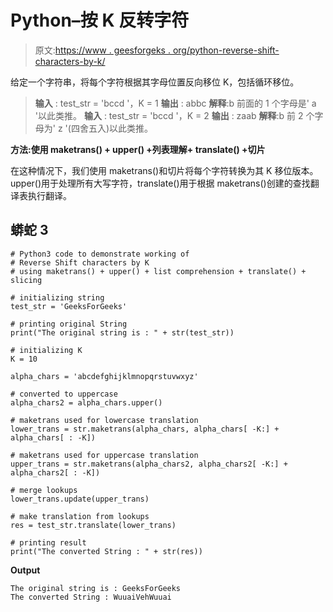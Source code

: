 # Python–按 K 反转字符

> 原文:[https://www . geesforgeks . org/python-reverse-shift-characters-by-k/](https://www.geeksforgeeks.org/python-reverse-shift-characters-by-k/)

给定一个字符串，将每个字符根据其字母位置反向移位 K，包括循环移位。

> **输入** : test_str = 'bccd '，K = 1
> **输出** : abbc
> **解释**:b 前面的 1 个字母是' a '以此类推。
> **输入** : test_str = 'bccd '，K = 2
> **输出** : zaab
> **解释**:b 前 2 个字母为' z '(四舍五入)以此类推。

**方法:使用 maketrans() + upper() +列表理解+ translate() +切片**

在这种情况下，我们使用 maketrans()和切片将每个字符转换为其 K 移位版本。upper()用于处理所有大写字符，translate()用于根据 maketrans()创建的查找翻译表执行翻译。

## 蟒蛇 3

```
# Python3 code to demonstrate working of
# Reverse Shift characters by K
# using maketrans() + upper() + list comprehension + translate() + slicing

# initializing string
test_str = 'GeeksForGeeks'

# printing original String
print("The original string is : " + str(test_str))

# initializing K
K = 10

alpha_chars = 'abcdefghijklmnopqrstuvwxyz'

# converted to uppercase
alpha_chars2 = alpha_chars.upper()

# maketrans used for lowercase translation
lower_trans = str.maketrans(alpha_chars, alpha_chars[ -K:] + alpha_chars[ : -K])

# maketrans used for uppercase translation
upper_trans = str.maketrans(alpha_chars2, alpha_chars2[ -K:] + alpha_chars2[ : -K])

# merge lookups
lower_trans.update(upper_trans)

# make translation from lookups
res = test_str.translate(lower_trans)

# printing result
print("The converted String : " + str(res))
```

**Output**

```
The original string is : GeeksForGeeks
The converted String : WuuaiVehWuuai
```